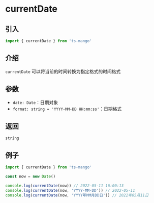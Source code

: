 # currentDate

## 引入

```ts
import { currentDate } from 'ts-mango'
```

## 介绍

`currentDate` 可以将当前的时间转换为指定格式的时间格式

## 参数

- `date: Date`：日期对象
- `format: string = 'YYYY-MM-DD HH:mm:ss'`：日期格式

## 返回

`string`

## 例子

```ts
import { currentDate } from 'ts-mango'

const now = new Date()

console.log(currentDate(now)) // 2022-05-11 16:00:13
console.log(currentDate(now, 'YYYY-MM-DD')) // 2022-05-11
console.log(currentDate(now, 'YYYY年MM月DD日')) // 2022年05月11日
```
